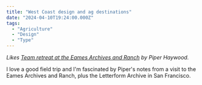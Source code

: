 ```yaml
---
title: "West Coast design and ag destinations"
date: "2024-04-10T19:24:00.000Z"
tags: 
  - "Agriculture"
  - "Design"
  - "Type"
---
```


_Likes [Team retreat at the Eames Archives and Ranch](https://piperhaywood.com/team-retreat-at-the-eames-archives-and-ranch/) by Piper Haywood._

I love a good field trip and I'm fascinated by Piper's notes from a visit to the Eames Archives and Ranch, plus the Letterform Archive in San Francisco.
